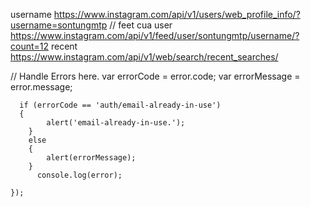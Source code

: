 username
https://www.instagram.com/api/v1/users/web_profile_info/?username=sontungmtp
// feet cua user
https://www.instagram.com/api/v1/feed/user/sontungmtp/username/?count=12
recent
https://www.instagram.com/api/v1/web/search/recent_searches/

// Handle Errors here.
      var errorCode = error.code;
      var errorMessage = error.message;

      if (errorCode == 'auth/email-already-in-use')
      {
            alert('email-already-in-use.');
        }
        else
        {
            alert(errorMessage);
        }
          console.log(error);

    });